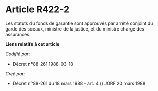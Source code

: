 # Article R422-2

Les statuts du fonds de garantie sont approuvés par arrêté conjoint du garde des sceaux, ministre de la justice, et du
ministre chargé des assurances.

**Liens relatifs à cet article**

_Codifié par_:

  - Décret n°88-261 1988-03-18

_Créé par_:

  - Décret n°88-261 du 18 mars 1988 - art. 4 () JORF 20 mars 1988
